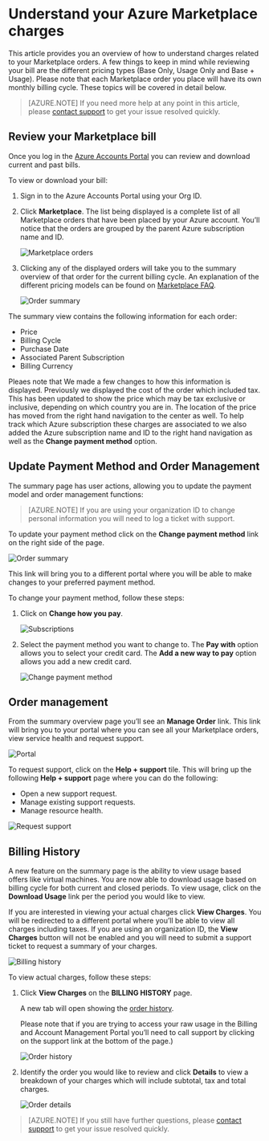 <properties
	pageTitle="Understand your Azure Marketplace charges | Microsoft Azure"
	description="Describes how to understand charges related to your Marketplace orders."
	services=""
	documentationCenter=""
	authors="JiangChen79"
	manager="felixwu"
	editor=""
	tags="billing"
	/>

<tags
	ms.service="billing"
	ms.workload="na"
	ms.tgt_pltfrm="na"
	ms.devlang="na"
	ms.topic="article"
	ms.date="08/17/2016"
	ms.author="cjiang"/>

# Understand your Azure Marketplace charges
This article provides you an overview of how to understand charges related to your Marketplace orders. A few things to keep in mind while reviewing your bill are the different pricing types (Base Only, Usage Only and Base + Usage). Please note that each Marketplace order you place will have its own monthly billing cycle. These topics will be covered in detail below.

> [AZURE.NOTE] If you need more help at any point in this article, please [contact support](https://portal.azure.com/?#blade/Microsoft_Azure_Support/HelpAndSupportBlade) to get your issue resolved quickly.

## Review your Marketplace bill
Once you log in the [Azure Accounts Portal](https://account.windowsazure.com/subscriptions/) you can review and download current and past bills.

To view or download your bill:

1. Sign in to the Azure Accounts Portal using your Org ID.
2. Click **Marketplace**.
The list being displayed is a complete list of all Marketplace orders that have been placed by your Azure account. You’ll notice that the orders are grouped by the parent Azure subscription name and ID.

    ![Marketplace orders](./media/billing-understand-your-azure-marketplace-charges/marketplace-orders.png)

3. Clicking any of the displayed orders will take you to the summary overview of that order for the current billing cycle. An explanation of the different pricing models can be found on [Marketplace FAQ](https://azure.microsoft.com/marketplace/faq/).

    ![Order summary](./media/billing-understand-your-azure-marketplace-charges/order-summary.png)

The summary view contains the following information for each order:
- Price
- Billing Cycle
- Purchase Date
- Associated Parent Subscription
- Billing Currency

Pleaes note that We made a few changes to how this information is displayed. Previously we displayed the cost of the order which included tax. This has been updated to show the price which may be tax exclusive or inclusive, depending on which country you are in. The location of the price has moved from the right hand navigation to the center as well. To help track which Azure subscription these charges are associated to we also added the Azure subscription name and ID to the right hand navigation as well as the **Change payment method** option.

## Update Payment Method and Order Management
The summary page has user actions, allowing you to update the payment model and order management functions:

> [AZURE.NOTE] If you are using your organization ID to change personal information you will need to log a ticket with support.

To update your payment method click on the **Change payment method** link on the right side of the page.

![Order summary](./media/billing-understand-your-azure-marketplace-charges/order-summary.png)

This link will bring you to a different portal where you will be able to make changes to your preferred payment method.

To change your payment method, follow these steps:

1. Click on **Change how you pay**.

    ![Subscriptions](./media/billing-understand-your-azure-marketplace-charges/subscriptions.jpg)

2. Select the payment method you want to change to. The **Pay with** option allows you to select your credit card. The **Add a new way to pay** option allows you add a new credit card.

    ![Change payment method](./media/billing-understand-your-azure-marketplace-charges/change-payment-method.jpg)

## Order management
From the summary overview page you’ll see an **Manage Order** link. This link will bring you to your portal where you can see all your Marketplace orders, view service health and request support.

![Portal](./media/billing-understand-your-azure-marketplace-charges/portal.jpg)

To request support, click on the **Help + support** tile. This will bring up the following **Help + support** page where you can do the following:
- Open a new support request.
- Manage existing support requests.
- Manage resource health.

![Request support](./media/billing-understand-your-azure-marketplace-charges/request-support.jpg)

## Billing History
A new feature on the summary page is the ability to view usage based offers like virtual machines. You are now able to download usage based on billing cycle for both current and closed periods. To view usage, click on the **Download Usage** link per the period you would like to view.

If you are interested in viewing your actual charges click **View Charges**. You will be redirected to a different portal where you’ll be able to view all charges including taxes. If you are using an organization ID, the **View Charges** button will not be enabled and you will need to submit a support ticket to request a summary of your charges.

![Billing history](./media/billing-understand-your-azure-marketplace-charges/billing-history.png)

To view actual charges, follow these steps:

1. Click **View Charges** on the **BILLING HISTORY** page.

	A new tab will open showing the [order history](https://account.microsoft.com/billing/orders#/).

    Please note that if you are trying to access your raw usage in the Billing and Account Management Portal you’ll need to call support by clicking on the support link at the bottom of the page.)

    ![Order history](./media/billing-understand-your-azure-marketplace-charges/order-history.jpg)

2. Identify the order you would like to review and click **Details** to view a breakdown of your charges which will include subtotal, tax and total charges.

    ![Order details](./media/billing-understand-your-azure-marketplace-charges/order-details.jpg)

> [AZURE.NOTE] If you still have further questions, please [contact support](https://portal.azure.com/?#blade/Microsoft_Azure_Support/HelpAndSupportBlade) to get your issue resolved quickly.
